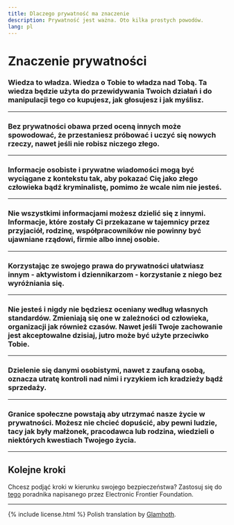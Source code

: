 ```yaml
---
title: Dlaczego prywatność ma znaczenie
description: Prywatność jest ważna. Oto kilka prostych powodów.
lang: pl
---
```


# Znaczenie prywatności

### Wiedza to władza. Wiedza o Tobie to władza nad Tobą. Ta wiedza będzie użyta do przewidywania Twoich działań i do manipulacji tego co kupujesz, jak głosujesz i jak myślisz.

---
### Bez prywatności obawa przed oceną innych może spowodować, że przestaniesz próbować i uczyć się nowych rzeczy, nawet jeśli nie robisz niczego złego.

---
### Informacje osobiste i prywatne wiadomości mogą być wyciągane z kontekstu tak, aby pokazać Cię jako złego człowieka bądź kryminalistę, pomimo że wcale nim nie jesteś.

---
### Nie wszystkimi informacjami możesz dzielić się z innymi. Informacje, które zostały Ci przekazane w tajemnicy przez przyjaciół, rodzinę, współpracowników nie powinny być ujawniane rządowi, firmie albo innej osobie.

---
### Korzystając ze swojego prawa do prywatności ułatwiasz innym - aktywistom i dziennikarzom - korzystanie z niego bez wyróżniania się.

---
### Nie jesteś i nigdy nie będziesz oceniany według własnych standardów. Zmieniają się one w zależności od człowieka, organizacji jak również czasów. Nawet jeśli Twoje zachowanie jest akceptowalne dzisiaj, jutro może być użyte przeciwko Tobie.

---
### Dzielenie się danymi osobistymi, nawet z zaufaną osobą, oznacza utratę kontroli nad nimi i ryzykiem ich kradzieży bądź sprzedaży.

---
### Granice społeczne powstają aby utrzymać nasze życie w prywatności. Możesz nie chcieć dopuścić, aby pewni ludzie, tacy jak były małżonek, pracodawca lub rodzina, wiedzieli o niektórych kwestiach Twojego życia.

-----

## Kolejne kroki
Chcesz podjąć kroki w kierunku swojego bezpieczeństwa? Zastosuj się do [tego](https://ssd.eff.org/) poradnika napisanego przez Electronic Frontier Foundation.

-----
{% include license.html %}
Polish translation by [Glamhoth](https://github.com/Glamhoth/whyprivacymatters).
